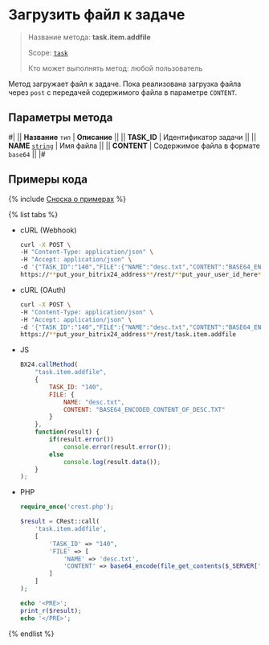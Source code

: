 # Загрузить файл к задаче

> Название метода: **task.item.addfile**
>
> Scope: [`task`](../../../scopes/permissions.md)
>
> Кто может выполнять метод: любой пользователь

Метод загружает файл к задаче. Пока реализована загрузка файла через `post` с передачей содержимого файла в параметре `CONTENT`.

## Параметры метода

#|
|| **Название**
`тип` | **Описание** ||
|| **TASK_ID** | Идентификатор задачи ||
|| **NAME**
[`string`](../../../data-types.md) | Имя файла ||
|| **CONTENT** | Содержимое файла в формате `base64` ||
|#

## Примеры кода

{% include [Сноска о примерах](../../../../_includes/examples.md) %}

{% list tabs %}

- cURL (Webhook)

    ```bash
    curl -X POST \
    -H "Content-Type: application/json" \
    -H "Accept: application/json" \
    -d '{"TASK_ID":"140","FILE":{"NAME":"desc.txt","CONTENT":"BASE64_ENCODED_CONTENT_OF_DESC.TXT"}}' \
    https://**put_your_bitrix24_address**/rest/**put_your_user_id_here**/**put_your_webhook_here**/task.item.addfile
    ```

- cURL (OAuth)

    ```bash
    curl -X POST \
    -H "Content-Type: application/json" \
    -H "Accept: application/json" \
    -d '{"TASK_ID":"140","FILE":{"NAME":"desc.txt","CONTENT":"BASE64_ENCODED_CONTENT_OF_DESC.TXT"},"auth":"z3eamwwkpgl7u18kx14q1s4c0ffckqsn"}' \
    https://**put_your_bitrix24_address**/rest/task.item.addfile
    ```

- JS

    ```js
    BX24.callMethod(
        "task.item.addfile",
        {
            TASK_ID: "140",
            FILE: {
                NAME: "desc.txt",
                CONTENT: "BASE64_ENCODED_CONTENT_OF_DESC.TXT"
            }
        },
        function(result) {
            if(result.error())
                console.error(result.error());
            else
                console.log(result.data());
        }
    );
    ```

- PHP

    ```php
    require_once('crest.php');

    $result = CRest::call(
        'task.item.addfile',
        [
            'TASK_ID' => "140",
            'FILE' => [
                'NAME' => 'desc.txt',
                'CONTENT' => base64_encode(file_get_contents($_SERVER['DOCUMENT_ROOT'] .'/desc.txt'))
            ]
        ]
    );

    echo '<PRE>';
    print_r($result);
    echo '</PRE>';
    ```

{% endlist %}

